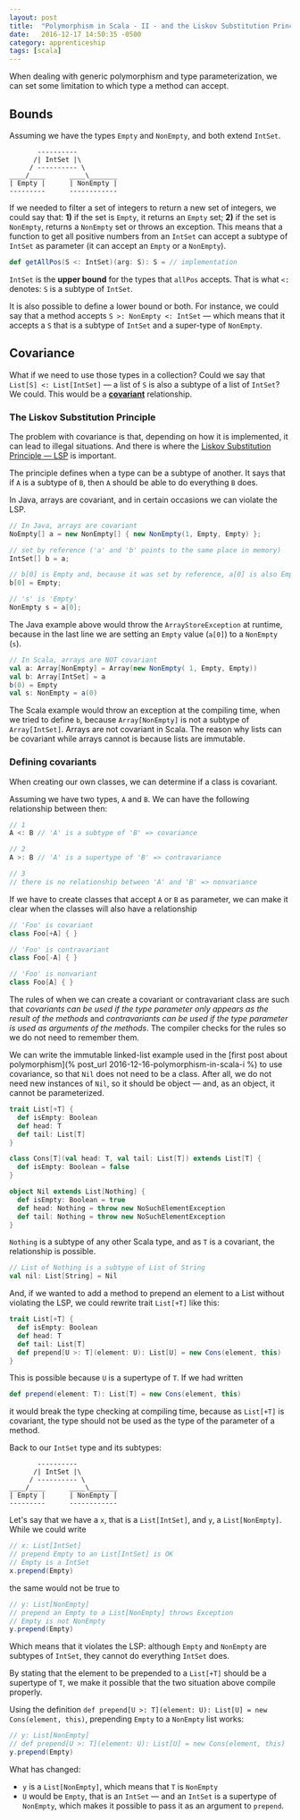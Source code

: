 ```yaml
---
layout: post
title:  "Polymorphism in Scala - II - and the Liskov Substitution Principle"
date:   2016-12-17 14:50:35 -0500
category: apprenticeship
tags: [scala]
---
```


When dealing with generic polymorphism and type parameterization, we can set some limitation to which type a method can accept. <!--more-->

## Bounds

Assuming we have the types `Empty` and `NonEmpty`, and both extend `IntSet`.

```
       ----------
      /| IntSet |\
     / ---------- \
____/____      ____\_______  
| Empty |      | NonEmpty |
---------      ------------
```

If we needed to filter a set of integers to return a new set of integers, we could say that: **1)** if the set is `Empty`, it returns an `Empty` set; **2)** if the set is `NonEmpty`, returns a `NonEmpty` set or throws an exception. This means that a function to get all positive numbers from an `IntSet` can accept a subtype of `IntSet` as parameter (it can accept an `Empty` or a `NonEmpty`).

```scala
def getAllPos(S <: IntSet)(arg: S): S = // implementation
```

`IntSet` is the **upper bound** for the types that `allPos` accepts. That is what `<:` denotes: `S` is a subtype of `IntSet`.

It is also possible to define a lower bound or both. For instance, we could say that a method accepts `S >: NonEmpty <: IntSet` &mdash; which means that it accepts a `S` that is a subtype of `IntSet` and a super-type of `NonEmpty`.

## Covariance

What if we need to use those types in a collection? Could we say that `List[S] <: List[IntSet]` &mdash; a list of `S` is also a subtype of a list of `IntSet`? We could. This would be a [**covariant**](https://en.wikipedia.org/wiki/Covariance_and_contravariance_(computer_science)) relationship.

### The Liskov Substitution Principle

The problem with covariance is that, depending on how it is implemented, it can lead to illegal situations. And there is where the [Liskov Substitution Principle &mdash; LSP](https://en.wikipedia.org/wiki/Liskov_substitution_principle) is important.  

The principle defines when a type can be a subtype of another. It says that if `A` is a subtype of `B`, then `A` should be able to do everything `B` does.

In Java, arrays are covariant, and in certain occasions we can violate the LSP.

```java
// In Java, arrays are covariant
NoEmpty[] a = new NonEmpty[] { new NonEmpty(1, Empty, Empty) };

// set by reference ('a' and 'b' points to the same place in memory)
IntSet[] b = a;

// b[0] is Empty and, because it was set by reference, a[0] is also Empty
b[0] = Empty;

// 's' is 'Empty'
NonEmpty s = a[0];
```

The Java example above would throw the `ArrayStoreException` at runtime, because in the last line we are setting an `Empty` value (`a[0]`) to a `NonEmpty` (`s`).

```scala
// In Scala, arrays are NOT covariant
val a: Array[NonEmpty] = Array(new NonEmpty( 1, Empty, Empty))
val b: Array[IntSet] = a
b(0) = Empty
val s: NonEmpty = a(0)
```

The Scala example would throw an exception at the compiling time, when we tried to define `b`, because `Array[NonEmpty]` is not a subtype of `Array[IntSet]`. Arrays are not covariant in Scala. The reason why lists can be covariant while arrays cannot is because lists are immutable.

### Defining covariants

When creating our own classes, we can determine if a class is covariant.

Assuming we have two types, `A` and `B`. We can have the following relationship between then:

```scala
// 1
A <: B // 'A' is a subtype of 'B' => covariance

// 2
A >: B // 'A' is a supertype of 'B' => contravariance

// 3
// there is no relationship between 'A' and 'B' => nonvariance
```

If we have to create classes that accept `A` or `B` as parameter, we can make it clear when the classes will also have a relationship

```scala
// 'Foo' is covariant
class Foo[+A] { }

// 'Foo' is contravariant
class Foo[-A] { }

// 'Foo' is nonvariant
class Foo[A] { }
```

The rules of when we can create a covariant or contravariant class are such that *covariants can be used if the type parameter only appears as the result of the methods* and *contravariants can be used if the type parameter is used as arguments of the methods*. The compiler checks for the rules so we do not need to remember them.

We can write the immutable linked-list example used in the [first post about polymorphism](% post_url 2016-12-16-polymorphism-in-scala-i %) to use covariance, so that `Nil` does not need to be a class. After all, we do not need new instances of `Nil`, so it should be object &mdash; and, as an object, it cannot be parameterized.

```scala
trait List[+T] {
  def isEmpty: Boolean
  def head: T
  def tail: List[T]
}

class Cons[T](val head: T, val tail: List[T]) extends List[T] {
  def isEmpty: Boolean = false
}

object Nil extends List[Nothing] {
  def isEmpty: Boolean = true
  def head: Nothing = throw new NoSuchElementException
  def tail: Nothing = throw new NoSuchElementException
}
```

`Nothing` is a subtype of any other Scala type, and as `T` is a covariant, the relationship is possible.

```scala
// List of Nothing is a subtype of List of String
val nil: List[String] = Nil
```

And, if we wanted to add a method to prepend an element to a List without violating the LSP, we could rewrite trait `List[+T]` like this:

```scala
trait List[+T] {
  def isEmpty: Boolean
  def head: T
  def tail: List[T]
  def prepend[U >: T](element: U): List[U] = new Cons(element, this)
}
```

This is possible because `U` is a supertype of `T`. If we had written

```scala
def prepend(element: T): List[T] = new Cons(element, this)
```

it would break the type checking at compiling time, because as `List[+T]` is covariant, the type should not be used as the type of the parameter of a method.

Back to our `IntSet` type and its subtypes:

```
       ----------
      /| IntSet |\
     / ---------- \
____/____      ____\_______  
| Empty |      | NonEmpty |
---------      ------------
```

Let's say that we have a `x`, that is a `List[IntSet]`, and `y`, a `List[NonEmpty]`. While we could write

```scala
// x: List[IntSet]
// prepend Empty to an List[IntSet] is OK
// Empty is a IntSet
x.prepend(Empty)
```

the same would not be true to

```scala
// y: List[NonEmpty]
// prepend an Empty to a List[NonEmpty] throws Exception
// Empty is not NonEmpty
y.prepend(Empty)
```

Which means that it violates the LSP: although `Empty` and `NonEmpty` are subtypes of `IntSet`, they cannot do everything `IntSet` does.

By stating that the element to be prepended to a `List[+T]` should be a supertype of `T`, we make it possible that the two situation above compile properly.

Using the definition `def prepend[U >: T](element: U): List[U] = new Cons(element, this)`, prepending `Empty` to a `NonEmpty` list works:

```scala
// y: List[NonEmpty]
// def prepend[U >: T](element: U): List[U] = new Cons(element, this)
y.prepend(Empty)
```

What has changed:

- `y` is a `List[NonEmpty]`, which means that `T` is `NonEmpty`
- `U` would be `Empty`, that is an `IntSet` &mdash; and an `IntSet` is a supertype of `NonEmpty`, which makes it possible to pass it as an argument to `prepend`.
